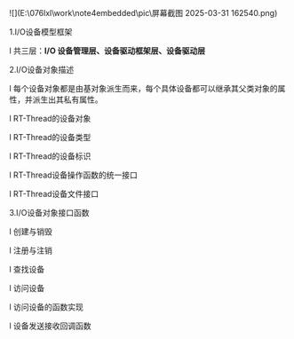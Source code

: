 ![](E:\076lxl\work\note4embedded\pic\屏幕截图 2025-03-31 162540.png)



1.I/O设备模型框架

l 共三层：**I/O 设备管理层、设备驱动框架层、设备驱动层**

2.I/O设备对象描述

l 每个设备对象都是由基对象派生而来，每个具体设备都可以继承其父类对象的属性，并派生出其私有属性。

l RT-Thread的设备对象

l RT-Thread的设备类型

l RT-Thread的设备标识

l RT-Thread设备操作函数的统一接口

l RT-Thread设备文件接口

3.I/O设备对象接口函数

l 创建与销毁

l 注册与注销

l 查找设备

l 访问设备

l 访问设备的函数实现

l 设备发送接收回调函数